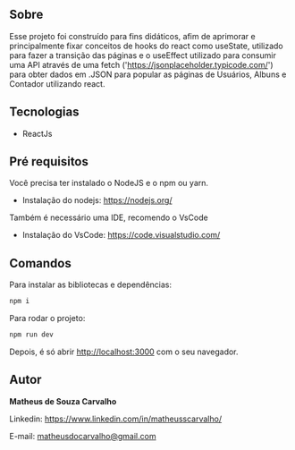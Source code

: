## Sobre

Esse projeto foi construído para fins didáticos, afim de aprimorar e principalmente fixar conceitos de hooks do react como useState, utilizado para fazer a transição das páginas e o useEffect utilizado para consumir uma API através de uma fetch ('https://jsonplaceholder.typicode.com/') para obter dados em .JSON para popular as páginas de Usuários, Albuns e Contador utilizando react.

## Tecnologias

- ReactJs 

## Pré requisitos

Você precisa ter instalado o NodeJS e o npm ou yarn.
- Instalação do nodejs: https://nodejs.org/

Também é necessário uma IDE, recomendo o VsCode
- Instalação do VsCode: https://code.visualstudio.com/

## Comandos

Para instalar as bibliotecas e dependências:

```bash
npm i
```

Para rodar o projeto:

```bash
npm run dev
```

Depois, é só abrir [http://localhost:3000](http://localhost:3000) com o seu navegador.


## Autor

<b>Matheus de Souza Carvalho</b>


Linkedin: 
https://www.linkedin.com/in/matheusscarvalho/


E-mail:
matheusdocarvalho@gmail.com

